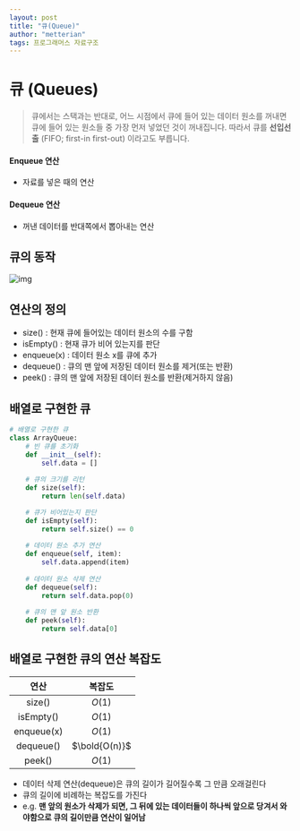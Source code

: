 ```yaml
---
layout: post
title: "큐(Queue)"
author: "metterian"
tags: 프로그래머스 자료구조
---
```

# 큐 (Queues)

> 큐에서는 스택과는 반대로, 어느 시점에서 큐에 들어 있는 데이터 원소를 꺼내면 큐에 들어 있는 원소들 중 가장 먼저 넣었던 것이 꺼내집니다. 따라서 큐를 **선입선출** (FIFO; first-in first-out) 이라고도 부릅니다.

#### Enqueue 연산

- 자료를 넣은 때의 연산

#### Dequeue 연산

- 꺼낸 데이터를 반대쪽에서 뽑아내는 연산



## 큐의 동작

![img](https://media.vlpt.us/images/inyong_pang/post/d87f5540-24ad-4ee2-bcb4-b6433e72734d/image.png)

## 연산의 정의

- size() : 현재 큐에 들어있는 데이터 원소의 수를 구함
- isEmpty() : 현재 큐가 비어 있는지를 판단
- enqueue(x) : 데이터 원소 x를 큐에 추가
- dequeue() : 큐의 맨 앞에 저장된 데이터 원소를 제거(또는 반환)
- peek() : 큐의 맨 앞에 저장된 데이터 원소를 반환(제거하지 않음)





## 배열로 구현한 큐

```python
# 배열로 구현한 큐
class ArrayQueue:
    # 빈 큐를 초기화
    def __init__(self):
        self.data = []
        
    # 큐의 크기를 리턴
    def size(self):
        return len(self.data)

    # 큐가 비어있는지 판단
    def isEmpty(self):
        return self.size() == 0
    
    # 데이터 원소 추가 연산
    def enqueue(self, item):
        self.data.append(item)
        
    # 데이터 원소 삭제 연산
    def dequeue(self):
        return self.data.pop(0)
    
    # 큐의 맨 앞 원소 반환
    def peek(self):
        return self.data[0]
```





## 배열로 구현한 큐의 연산 복잡도

|    연산    |    복잡도     |
| :--------: | :-----------: |
|   size()   |    $O(1)$     |
| isEmpty()  |    $O(1)$     |
| enqueue(x) |    $O(1)$     |
| dequeue()  | $\bold{O(n)}$ |
|   peek()   |    $O(1)$     |

- 데이터 삭제 연산(dequeue)은 큐의 길이가 길어질수록 그 만큼 오래걸린다
- 큐의 길이에 비례하는 복잡도를 가진다
- e.g. **맨 앞의 원소가 삭제가 되면, 그 뒤에 있는 데이터들이 하나씩 앞으로 당겨서 와야함으로 큐의 길이만큼 연산이 일어남**

